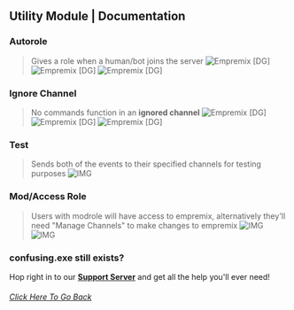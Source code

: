 ## Utility Module | Documentation

### **Autorole**
> Gives a role when a human/bot joins the server
![Empremix [DG]](https://cdn.discordapp.com/attachments/716657082157236254/716670002043945032/exautorole_humans.png)
![Empremix [DG]](https://cdn.discordapp.com/attachments/716657082157236254/716669997023494195/exautorole_bots.png)
![Empremix [DG]](https://cdn.discordapp.com/attachments/716657082157236254/716669998105362492/exautorole_disable.png)

### **Ignore Channel**
> No commands function in an **ignored channel**
![Empremix [DG]](https://cdn.discordapp.com/attachments/716657082157236254/716671002267877416/exignorechannel_add.png)
![Empremix [DG]](https://cdn.discordapp.com/attachments/716657082157236254/716671013898813500/exignorechannel_remove.png)
![Empremix [DG]](https://cdn.discordapp.com/attachments/716657082157236254/716671003065057350/exignorechannel_list.png)

### **Test**
> Sends both of the events to their specified channels for testing purposes
![IMG](https://cdn.discordapp.com/attachments/716657082157236254/716673514471686215/extest.png)

### **Mod/Access Role**
> Users with modrole will have access to empremix, alternatively they'll need "Manage Channels" to make changes to empremix
![IMG](https://cdn.discordapp.com/attachments/716657082157236254/721377639620804608/exmodrole_role.png)
![IMG](https://cdn.discordapp.com/attachments/716657082157236254/721377640958918696/exmodrole_disable.png)

### confusing.exe still exists? 
Hop right in to our [**Support Server**](https://discord.gg/HA7UCtr) and get all the help you'll ever need!




###### [Click Here To Go Back](https://github.com/TheHQE/Empremix/tree/master/Documentation/Free/README.MD)
